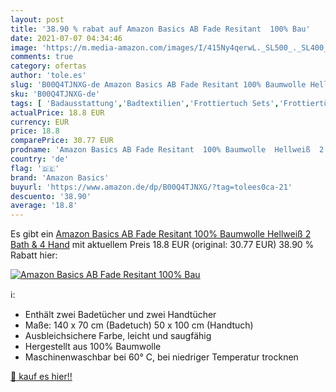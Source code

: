 ```yaml
---
layout: post
title: '38.90 % rabat auf Amazon Basics AB Fade Resitant  100% Bau'
date: 2021-07-07 04:34:46
image: 'https://m.media-amazon.com/images/I/415Ny4qerwL._SL500_._SL400_.jpg'
comments: true
category: ofertas
author: 'tole.es'
slug: 'B00Q4TJNXG-de Amazon Basics AB Fade Resitant 100% Baumwolle Hellweiß 2...'
sku: 'B00Q4TJNXG-de'
tags: [ 'Badausstattung','Badtextilien','Frottiertuch Sets','Frottiertücher','Küche, Haushalt & Wohnen','amazon basics', ]
actualPrice: 18.8 EUR
currency: EUR
price: 18.8
comparePrice: 30.77 EUR
prodname: 'Amazon Basics AB Fade Resitant  100% Baumwolle  Hellweiß  2 Bath & 4 Hand'
country: 'de'
flag: '🇩🇪'
brand: 'Amazon Basics'
buyurl: 'https://www.amazon.de/dp/B00Q4TJNXG/?tag=tolees0ca-21'
descuento: '38.90'
average: '18.8'
---
```


Es gibt ein [Amazon Basics AB Fade Resitant  100% Baumwolle  Hellweiß  2 Bath & 4 Hand](https://www.amazon.de/dp/B00Q4TJNXG/?tag=tolees0ca-21) mit aktuellem Preis 18.8 EUR (original: 30.77 EUR) 38.90 % Rabatt hier:

[![Amazon Basics AB Fade Resitant  100% Bau](https://m.media-amazon.com/images/I/415Ny4qerwL._SL500_._SL400_.jpg)](https://www.amazon.de/dp/B00Q4TJNXG/?tag=tolees0ca-21)

ℹ️:

- Enthält zwei Badetücher und zwei Handtücher
- Maße: 140 x 70 cm (Badetuch) 50 x 100 cm (Handtuch)
- Ausbleichsichere Farbe, leicht und saugfähig
- Hergestellt aus 100% Baumwolle
- Maschinenwaschbar bei 60° C, bei niedriger Temperatur trocknen

[🛒 kauf es hier!!](https://www.amazon.de/dp/B00Q4TJNXG/?tag=tolees0ca-21)
